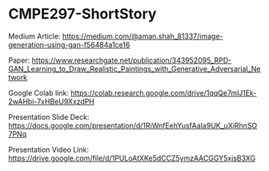 # CMPE297-ShortStory

Medium Article: https://medium.com/@aman.shah_81337/image-generation-using-gan-f56484a1ce16

Paper: https://www.researchgate.net/publication/343952095_RPD-GAN_Learning_to_Draw_Realistic_Paintings_with_Generative_Adversarial_Network

Google Colab link: https://colab.research.google.com/drive/1qqQe7mlJ1Ek-2wAHbi-7xHBeU9XxzdPH

Presentation Slide Deck: https://docs.google.com/presentation/d/1RiWnfEehYusfAaIa9UK_uXjRhnSO7PNq

Presentation Video Link: https://drive.google.com/file/d/1PULoAtXKe5dCCZ5ymzAACGGY5xjsB3XG
